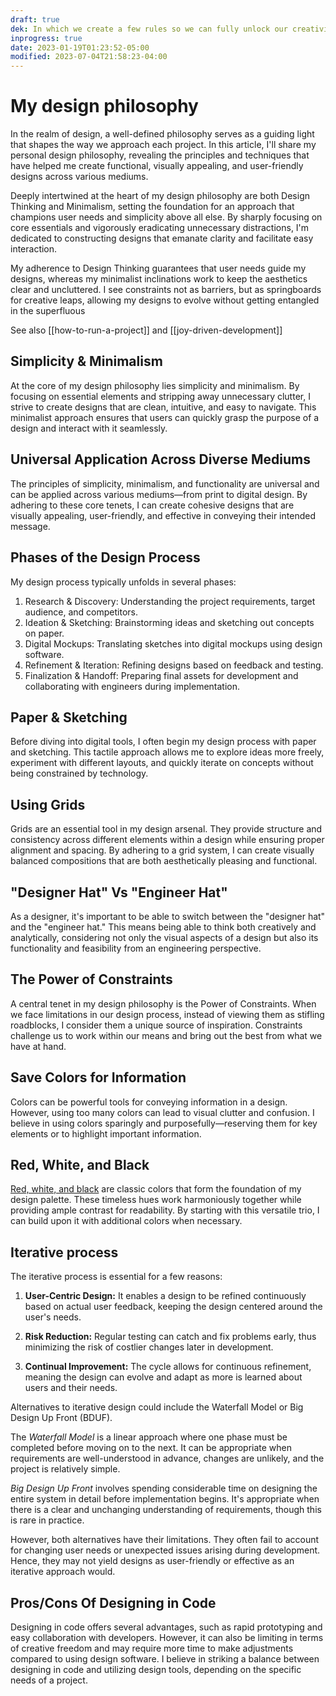 ```yaml
---
draft: true
dek: In which we create a few rules so we can fully unlock our creativity
inprogress: true
date: 2023-01-19T01:23:52-05:00
modified: 2023-07-04T21:58:23-04:00
---
```


# My design philosophy

In the realm of design, a well-defined philosophy serves as a guiding light that shapes the way we approach each project. In this article, I'll share my personal design philosophy, revealing the principles and techniques that have helped me create functional, visually appealing, and user-friendly designs across various mediums.

Deeply intertwined at the heart of my design philosophy are both Design Thinking and Minimalism, setting the foundation for an approach that champions user needs and simplicity above all else. By sharply focusing on core essentials and vigorously eradicating unnecessary distractions, I'm dedicated to constructing designs that emanate clarity and facilitate easy interaction. 

My adherence to Design Thinking guarantees that user needs guide my designs, whereas my minimalist inclinations work to keep the aesthetics clear and uncluttered. I see constraints not as barriers, but as springboards for creative leaps, allowing my designs to evolve without getting entangled in the superfluous

See also [[how-to-run-a-project]] and [[joy-driven-development]]

## Simplicity & Minimalism

At the core of my design philosophy lies simplicity and minimalism. By focusing on essential elements and stripping away unnecessary clutter, I strive to create designs that are clean, intuitive, and easy to navigate. This minimalist approach ensures that users can quickly grasp the purpose of a design and interact with it seamlessly.

## Universal Application Across Diverse Mediums

The principles of simplicity, minimalism, and functionality are universal and can be applied across various mediums—from print to digital design. By adhering to these core tenets, I can create cohesive designs that are visually appealing, user-friendly, and effective in conveying their intended message.

## Phases of the Design Process

My design process typically unfolds in several phases:

1. Research & Discovery: Understanding the project requirements, target audience, and competitors.
2. Ideation & Sketching: Brainstorming ideas and sketching out concepts on paper.
3. Digital Mockups: Translating sketches into digital mockups using design software.
4. Refinement & Iteration: Refining designs based on feedback and testing.
5. Finalization & Handoff: Preparing final assets for development and collaborating with engineers during implementation.

## Paper & Sketching

Before diving into digital tools, I often begin my design process with paper and sketching. This tactile approach allows me to explore ideas more freely, experiment with different layouts, and quickly iterate on concepts without being constrained by technology.

## Using Grids

Grids are an essential tool in my design arsenal. They provide structure and consistency across different elements within a design while ensuring proper alignment and spacing. By adhering to a grid system, I can create visually balanced compositions that are both aesthetically pleasing and functional.

## "Designer Hat" Vs "Engineer Hat"

As a designer, it's important to be able to switch between the "designer hat" and the "engineer hat." This means being able to think both creatively and analytically, considering not only the visual aspects of a design but also its functionality and feasibility from an engineering perspective.

## The Power of Constraints

A central tenet in my design philosophy is the Power of Constraints. When we face limitations in our design process, instead of viewing them as stifling roadblocks, I consider them a unique source of inspiration. Constraints challenge us to work within our means and bring out the best from what we have at hand.

## Save Colors for Information

Colors can be powerful tools for conveying information in a design. However, using too many colors can lead to visual clutter and confusion. I believe in using colors sparingly and purposefully—reserving them for key elements or to highlight important information.

## Red, White, and Black

[Red, white, and black](https://gwern.net/red) are classic colors that form the foundation of my design palette. These timeless hues work harmoniously together while providing ample contrast for readability. By starting with this versatile trio, I can build upon it with additional colors when necessary.

## Iterative process

The iterative process is essential for a few reasons:

1. **User-Centric Design:** It enables a design to be refined continuously based on actual user feedback, keeping the design centered around the user's needs.

2. **Risk Reduction:** Regular testing can catch and fix problems early, thus minimizing the risk of costlier changes later in development.

3. **Continual Improvement:** The cycle allows for continuous refinement, meaning the design can evolve and adapt as more is learned about users and their needs.

Alternatives to iterative design could include the Waterfall Model or Big Design Up Front (BDUF). 

The *Waterfall Model* is a linear approach where one phase must be completed before moving on to the next. It can be appropriate when requirements are well-understood in advance, changes are unlikely, and the project is relatively simple.

*Big Design Up Front* involves spending considerable time on designing the entire system in detail before implementation begins. It's appropriate when there is a clear and unchanging understanding of requirements, though this is rare in practice.

However, both alternatives have their limitations. They often fail to account for changing user needs or unexpected issues arising during development. Hence, they may not yield designs as user-friendly or effective as an iterative approach would.

## Pros/Cons Of Designing in Code

Designing in code offers several advantages, such as rapid prototyping and easy collaboration with developers. However, it can also be limiting in terms of creative freedom and may require more time to make adjustments compared to using design software. I believe in striking a balance between designing in code and utilizing design tools, depending on the specific needs of a project.

